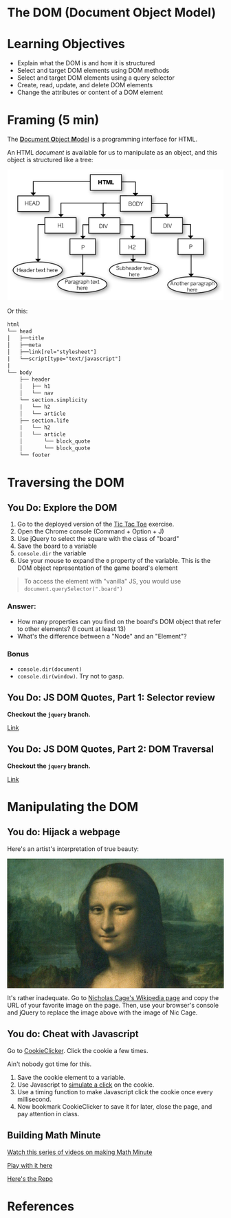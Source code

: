 # The DOM (Document Object Model)

# Learning Objectives

- Explain what the DOM is and how it is structured
- Select and target DOM elements using DOM methods
- Select and target DOM elements using a query selector
- Create, read, update, and delete DOM elements
- Change the attributes or content of a DOM element

# Framing (5 min)

The [**D**ocument **O**bject **M**odel](https://developer.mozilla.org/en-US/docs/Web/API/Document_Object_Model/Introduction) is a programming interface for HTML.

An HTML *document* is available for us to manipulate as an object, and this object is structured like a tree:

![DOM diagram](dom-tree.png)

Or this:

```text
html
└── head
│   ├──title
│   ├──meta
│   ├──link[rel="stylesheet"]
|   └──script[type="text/javascript"]
|
└── body
    ├── header
    │   ├── h1
    │   └── nav
    └── section.simplicity
    |   └── h2
    │   └── article
    ├── section.life
    |   └── h2
    │   └── article
    │       └── block_quote
    │       └── block_quote
    └── footer
```

# Traversing the DOM

## You Do: Explore the DOM

1. Go to the deployed version of the [Tic Tac Toe](http://ga-wdi-exercises.github.io/tic_tac_toe/) exercise.
2. Open the Chrome console (Command + Option + J)
3. Use jQuery to select the square with the class of "board"
4. Save the board to a variable
5. `console.dir` the variable
6. Use your mouse to expand the `0` property of the variable. This is the DOM object representation of the game board's element

> To access the element with "vanilla" JS, you would use `document.querySelector(".board")`

### Answer:

- How many properties can you find on the board's DOM object that refer to other elements? (I count at least 13)
- What's the difference between a "Node" and an "Element"?

### Bonus

- `console.dir(document)`
- `console.dir(window)`. Try not to gasp.

## You Do: JS DOM Quotes, Part 1: Selector review

**Checkout the `jquery` branch.**

[Link](https://github.com/ga-wdi-exercises/js-dom-quotes/tree/jquery#part-1)

## You Do: JS DOM Quotes, Part 2: DOM Traversal

**Checkout the `jquery` branch.**

[Link](https://github.com/ga-wdi-exercises/js-dom-quotes/tree/jquery#part-2)

# Manipulating the DOM

## You do: Hijack a webpage

Here's an artist's interpretation of true beauty:

<img id="true_beauty" src="mona.jpg" alt="Mona" style="display:block;margin:0 auto;" />

It's rather inadequate. Go to [Nicholas Cage's Wikipedia page](https://en.wikipedia.org/wiki/Nicolas_Cage) and copy the URL of your favorite image on the page. Then, use your browser's console and jQuery to replace the image above with the image of Nic Cage.

## You do: Cheat with Javascript

Go to [CookieClicker](http://orteil.dashnet.org/cookieclicker/). Click the cookie a few times.

Ain't nobody got time for this.

1. Save the cookie element to a variable.
2. Use Javascript to [simulate a click](https://developer.mozilla.org/en-US/docs/Web/API/HTMLElement/click) on the cookie.
3. Use a timing function to make Javascript click the cookie once every millisecond.
4. Now bookmark CookieClicker to save it for later, close the page, and pay attention in class.

## Building Math Minute

[Watch this series of videos on making Math Minute](https://www.youtube.com/playlist?list=PLae1he6d1WIkQW5WyBlbmx8pnkM5DYuTY)

[Play with it here](http://ga-wdi-exercises.github.io/math-minute/)

[Here's the Repo](https://github.com/ga-wdi-exercises/math-minute)

# References

<script src="jquery.min.js"></script>
